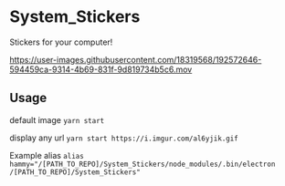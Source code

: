 # System_Stickers
Stickers for your computer!


https://user-images.githubusercontent.com/18319568/192572646-594459ca-9314-4b69-831f-9d819734b5c6.mov

## Usage

default image
`yarn start`

display any url
`yarn start https://i.imgur.com/al6yjik.gif`

Example alias
`alias hammy="/[PATH_TO_REPO]/System_Stickers/node_modules/.bin/electron /[PATH_TO_REPO]/System_Stickers"`
